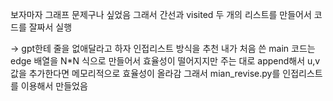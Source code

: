 보자마자 그래프 문제구나 싶었음 그래서 간선과 visited 두 개의 리스트를 만들어서 코드를 잘짜서 실행

-> gpt한테 줄을 없애달라고 하자 인접리스트 방식을 추천 내가 처음 쓴 main 코드는 edge 배열을 N*N 식으로 만들어서 효율성이 떨어지지만 주는 대로 append해서 u,v 값을 추가한다면 메모리적으로 효율성이 올라감 그래서 mian_revise.py를 인접리스트를 이용해서 만들었음
